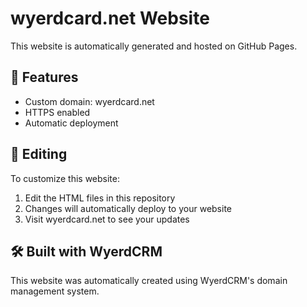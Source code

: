 # wyerdcard.net Website

This website is automatically generated and hosted on GitHub Pages.

## 🚀 Features
- Custom domain: wyerdcard.net
- HTTPS enabled
- Automatic deployment

## 📝 Editing
To customize this website:
1. Edit the HTML files in this repository
2. Changes will automatically deploy to your website
3. Visit wyerdcard.net to see your updates

## 🛠️ Built with WyerdCRM
This website was automatically created using WyerdCRM's domain management system.
